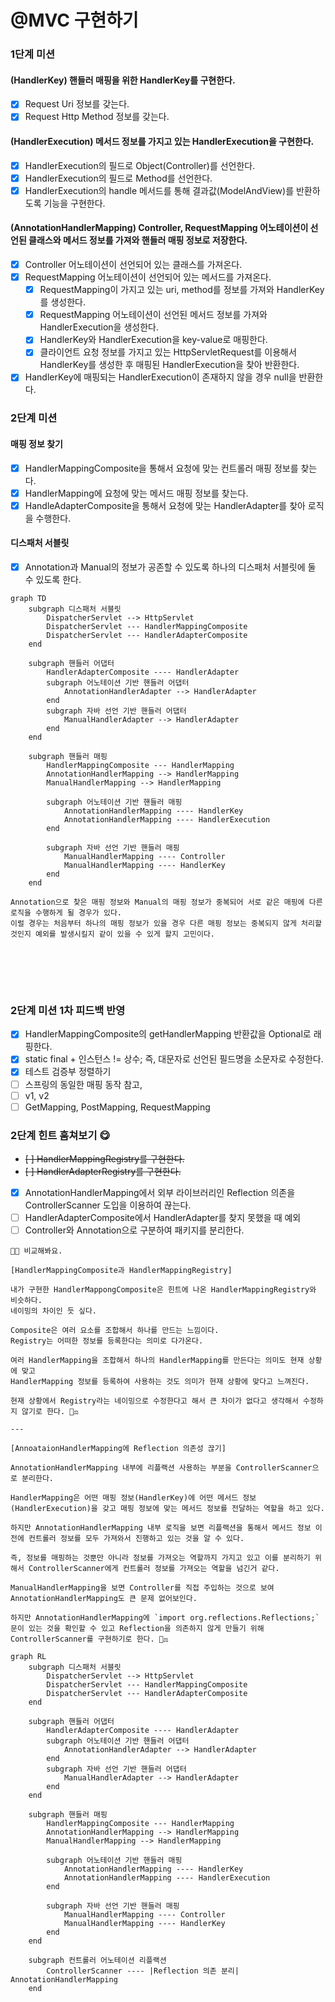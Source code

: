 # @MVC 구현하기

### 1단계 미션

#### (HandlerKey) 핸들러 매핑을 위한 HandlerKey를 구현한다.
  - [x] Request Uri 정보를 갖는다.
  - [x] Request Http Method 정보를 갖는다.

#### (HandlerExecution) 메서드 정보를 가지고 있는 HandlerExecution을 구현한다.
  - [x] HandlerExecution의 필드로 Object(Controller)를 선언한다.
  - [x] HandlerExecution의 필드로 Method를 선언한다.
  - [x] HandlerExecution의 handle 메서드를 통해 결과값(ModelAndView)를 반환하도록 기능을 구현한다. 

#### (AnnotationHandlerMapping) Controller, RequestMapping 어노테이션이 선언된 클래스와 메서드 정보를 가져와 핸들러 매핑 정보로 저장한다.
  - [x] Controller 어노테이션이 선언되어 있는 클래스를 가져온다.
  - [x] RequestMapping 어노테이션이 선언되어 있는 메서드를 가져온다.
    - [x] RequestMapping이 가지고 있는 uri, method를 정보를 가져와 HandlerKey를 생성한다.
    - [x] RequestMapping 어노테이션이 선언된 메서드 정보를 가져와 HandlerExecution을 생성한다.
    - [x] HandlerKey와 HandlerExecution을 key-value로 매핑한다.
    - [x] 클라이언트 요청 정보를 가지고 있는 HttpServletRequest를 이용해서 HandlerKey를 생성한 후 매핑된 HandlerExecution을 찾아 반환한다.
  - [x] HandlerKey에 매핑되는 HandlerExecution이 존재하지 않을 경우 null을 반환한다.

### 2단계 미션

#### 매핑 정보 찾기
  - [x] HandlerMappingComposite을 통해서 요청에 맞는 컨트롤러 매핑 정보를 찾는다.
  - [x] HandlerMapping에 요청에 맞는 메서드 매핑 정보를 찾는다.
  - [x] HandleAdapterComposite을 통해서 요청에 맞는 HandlerAdapter를 찾아 로직을 수행한다.

#### 디스패처 서블릿
  - [x] Annotation과 Manual의 정보가 공존할 수 있도록 하나의 디스패처 서블릿에 둘 수 있도록 한다.

```mermaid
graph TD
    subgraph 디스패처 서블릿
        DispatcherServlet --> HttpServlet
        DispatcherServlet --- HandlerMappingComposite
        DispatcherServlet --- HandlerAdapterComposite
    end

    subgraph 핸들러 어댑터
        HandlerAdapterComposite ---- HandlerAdapter
        subgraph 어노테이션 기반 핸들러 어댑터
            AnnotationHandlerAdapter --> HandlerAdapter
        end
        subgraph 자바 선언 기반 핸들러 어댑터
            ManualHandlerAdapter --> HandlerAdapter
        end
    end

    subgraph 핸들러 매핑
        HandlerMappingComposite --- HandlerMapping
        AnnotationHandlerMapping --> HandlerMapping
        ManualHandlerMapping --> HandlerMapping

        subgraph 어노테이션 기반 핸들러 매핑
            AnnotationHandlerMapping ---- HandlerKey
            AnnotationHandlerMapping ---- HandlerExecution
        end

        subgraph 자바 선언 기반 핸들러 매핑
            ManualHandlerMapping ---- Controller
            ManualHandlerMapping ---- HandlerKey
        end
    end
```


```text
Annotation으로 찾은 매핑 정보와 Manual의 매핑 정보가 중복되어 서로 같은 매핑에 다른 로직을 수행하게 될 경우가 있다.
이럴 경우는 처음부터 하나의 매핑 정보가 있을 경우 다른 매핑 정보는 중복되지 않게 처리할 것인지 예외를 발생시킬지 같이 있을 수 있게 할지 고민이다.


```

<br>
<br>
<br>

### 2단계 미션 1차 피드백 반영

- [x] HandlerMappingComposite의 getHandlerMapping 반환값을 Optional로 래핑한다.
- [x] static final + 인스턴스 != 상수; 즉, 대문자로 선언된 필드명을 소문자로 수정한다.
- [x] 테스트 검증부 정렬하기
- [ ] 스프링의 동일한 매핑 동작 참고,
- [ ] v1, v2
- [ ] GetMapping, PostMapping, RequestMapping

### 2단계 힌트 훔쳐보기 😋
- ~~[ ] HandlerMappingRegistry를 구현한다.~~
- ~~[ ] HandlerAdapterRegistry를 구현한다.~~
- [x] AnnotationHandlerMapping에서 외부 라이브러리인 Reflection 의존을 ControllerScanner 도입을 이용하여 끊는다.
- [ ] HandlerAdapterComposite에서 HandlerAdapter를 찾지 못했을 때 예외
- [ ] Controller와 Annotation으로 구분하여 패키지를 분리한다.

```text
👨‍🚀 비교해봐요.

[HandlerMappingComposite과 HandlerMappingRegistry]

내가 구현한 HandlerMappongComposite은 힌트에 나온 HandlerMappingRegistry와 비슷하다.
네이밍의 차이인 듯 싶다.

Composite은 여러 요소를 조합해서 하나를 만드는 느낌이다.
Registry는 어떠한 정보를 등록한다는 의미로 다가온다.

여러 HandlerMapping을 조합해서 하나의 HandlerMapping를 만든다는 의미도 현재 상황에 맞고 
HandlerMapping 정보를 등록하여 사용하는 것도 의미가 현재 상황에 맞다고 느껴진다.

현재 상황에서 Registry라는 네이밍으로 수정한다고 해서 큰 차이가 없다고 생각해서 수정하지 않기로 한다. 🧑‍⚖️ 

---

[AnnoataionHandlerMapping에 Reflection 의존성 끊기]

AnnotationHandlerMapping 내부에 리플랙션 사용하는 부분을 ControllerScanner으로 분리한다.

HandlerMapping은 어떤 매핑 정보(HandlerKey)에 어떤 메서드 정보(HandlerExecution)을 갖고 매핑 정보에 맞는 메서드 정보를 전달하는 역할을 하고 있다.

하지만 AnnotationHandlerMapping 내부 로직을 보면 리플랙션을 통해서 메서드 정보 이전에 컨트롤러 정보를 모두 가져와서 진행하고 있는 것을 알 수 있다.

즉, 정보를 매핑하는 것뿐만 아니라 정보를 가져오는 역할까지 가지고 있고 이를 분리하기 위해서 ControllerScanner에게 컨트롤러 정보를 가져오는 역할을 넘긴거 같다.

ManualHandlerMapping을 보면 Controller를 직접 주입하는 것으로 보여 AnnotationHandlerMapping도 큰 문제 없어보인다.

하지만 AnnotationHandlerMapping에 `import org.reflections.Reflections;` 문이 있는 것을 확인할 수 있고 Reflection을 의존하지 않게 만들기 위해 ControllerScanner를 구현하기로 한다. 🧑‍⚖️

```

```mermaid
graph RL
    subgraph 디스패처 서블릿
        DispatcherServlet --> HttpServlet
        DispatcherServlet --- HandlerMappingComposite
        DispatcherServlet --- HandlerAdapterComposite
    end

    subgraph 핸들러 어댑터
        HandlerAdapterComposite ---- HandlerAdapter
        subgraph 어노테이션 기반 핸들러 어댑터
            AnnotationHandlerAdapter --> HandlerAdapter
        end
        subgraph 자바 선언 기반 핸들러 어댑터
            ManualHandlerAdapter --> HandlerAdapter
        end
    end

    subgraph 핸들러 매핑
        HandlerMappingComposite --- HandlerMapping
        AnnotationHandlerMapping --> HandlerMapping
        ManualHandlerMapping --> HandlerMapping

        subgraph 어노테이션 기반 핸들러 매핑
            AnnotationHandlerMapping ---- HandlerKey
            AnnotationHandlerMapping ---- HandlerExecution
        end

        subgraph 자바 선언 기반 핸들러 매핑
            ManualHandlerMapping ---- Controller
            ManualHandlerMapping ---- HandlerKey
        end
    end

    subgraph 컨트롤러 어노테이션 리플랙션
        ControllerScanner ---- |Reflection 의존 분리| AnnotationHandlerMapping
    end
```
